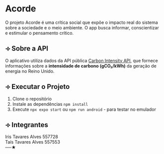 # Acorde
 
O projeto Acorde é uma crítica social que expõe o impacto real do sistema sobre a sociedade e o meio ambiente. O app busca informar, conscientizar e estimular o pensamento crítico.
 
## ⟢ Sobre a API
 
O aplicativo utiliza dados da API pública [Carbon Intensity API](https://api.carbonintensity.org.uk/intensity),
que fornece informações sobre a **intensidade de carbono (gCO₂/kWh)** da geração de energia no Reino Unido.
 
## ⟢ Executar o Projeto
 
1. Clone o repositório
2. Instale as dependências `npm install`
3. Execute `npx expo start` ou `npm run android` - para testar no emulador
 
## ⟢ Integrantes
 
Iris Tavares Alves 557728 </br>
Taís Tavares Alves 557553 </br>
──★
